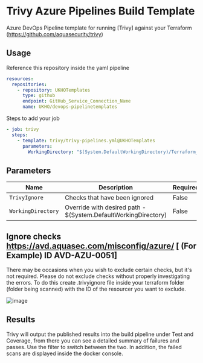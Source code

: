# Trivy Azure Pipelines Build Template

Azure DevOps Pipeline template for running [Trivy] against your Terraform (https://github.com/aquasecurity/trivy)

## Usage

Reference this repository inside the yaml pipeline

```yaml
resources:
  repositories: 
    - repository: UKHOTemplates
      type: github
      endpoint: GitHub_Service_Connection_Name
      name: UKHO/devops-pipelinetemplates
```

Steps to add your job

```yaml
- job: trivy
  steps: 
    - template: trivy/trivy-pipelines.yml@UKHOTemplates
      parameters: 
        WorkingDirectory: "$(System.DefaultWorkingDirectory)/Terraform_Folder"
```


## Parameters


| Name                 | Description                                                                                    | Required? |
|----------------------|------------------------------------------------------------------------------------------------|-----------|
| `TrivyIgnore`        | Checks that have been ignored                                                                  | False     |
| `WorkingDirectory`   | Override with desired path - $(System.DefaultWorkingDirectory)                                 | False     |


## Ignore checks https://avd.aquasec.com/misconfig/azure/ [ (For Example) ID AVD-AZU-0051] 

There may be occasions when you wish to exclude certain checks, but it's not required. Please do not exclude checks without properly investigating the errors.
To do this create .trivyignore file inside your terraform folder (folder being scanned) with the ID of the resourcer you want to exclude.

![image](https://github.com/UKHO/devops-pipelinetemplates/assets/52528924/733adbd4-2e41-47e7-a58c-130656876e8d)


## Results

Trivy will output the published results into the build pipeline under Test and Coverage, from there you can see a detailed summary of failures and passes. 
Use the filter to switch between the two. In addition, the failed scans are displayed inside the docker console.






